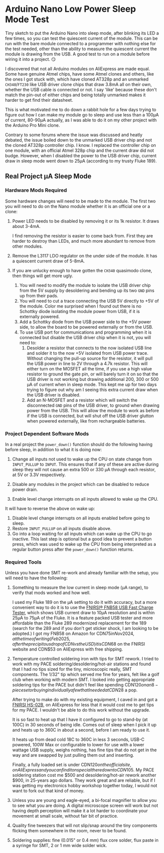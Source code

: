 # Arduino Nano Low Power Sleep Mode Test

Tiny sketch to put the Arduino Nano into sleep mode, after blinking its
LED a few times, so you can test the quiescent current of the module.
This can be run with the bare module connected to a programmer with
nothing else for the test needed, other than the ability to measure the
quiescent current the module is drawing from the USB. A good test to run
on a module before wiring it into a project. :smirk:

I discovered that not all Arduino modules on AliExpress are made equal.
Some have genuine Atmel chips, have some Atmel clones and others, like
the ones I got stuck with, which have cloned AT328p and an unmarked
`CH340`/`FT230` like USB driver clone chips that draw 3.8mA all on their
own, whether the USB cable is connected or not. I say 'like' because
these don't match the pin-out of either chips and being totally unmarked
makes it harder to get find their datasheet.

This is what motivated me to do down a rabbit hole for a few days trying
to figure out how I can make my module go to sleep and use less than a
100µA of current, 80-90µA actually, as I was able to do it on my other
project with the Arduino Pro Mini clone.

Contrary to some forums where the issue was discussed and heatly
debated, the issue boiled down to the unmarked USB driver chip and not
the cloned AT328p controller chip. I know. I replaced the controller
chip on one module, with an official Atmel 328p chip and the current
draw did not budge. However, when I disabled the power to the USB driver
chip, current draw in sleep mode went down to 25µA (according to my
trusty Fluke 189).

## Real Project µA Sleep Mode

### Hardware Mods Required

Some hardware changes will need to be made to the module. The first two
you will need to do on the Nano module whether it is an official one or
a clone:

1. Power LED needs to be disabled by removing it or its 1k resistor. It
   draws about 3-4mA.

   I find removing the resistor is easier to come back from. First they
   are harder to destroy than LEDs, and much more abundant to remove
   from other modules.
2. Remove the L3117 LDO regulator on the under side of the module. It
   has a quiescent current draw of 5-8mA.
3. If you are unlucky enough to have gotten the `CH340` quasimodo clone,
   then things will get more ugly.
   1. You will need to modify the module to isolate the USB driver chip
      from the 5V supply by desoldering and bending up its two `GND`
      pins up from their pads.
   2. You will need to cut a trace connecting the USB 5V directly to +5V
      of the module. Color me surprised when I found out there is no
      Schottky diode isolating the module power from USB, if it is
      externally powered.
   3. Add a Schottky diode from the USB power side to the +5V power
      side, to allow the board to be powered externally or from the USB.
   4. To use USB port for communications and programming when it is
      connected but disable the USB driver chip when it is not, you will
      need to:
      1. Desolder a resistor that connects to the now isolated USB line
         and solder it to the now +5V isolated from USB power trace.
         Without changing the pull-up source for the resistor, it will
         pull the USB power in line to 2V through a 4.7k resistor. This
         will either turn on the MOSFET all the time, if you use a high
         value resistor to ground the gate pin, or will barely turn it
         on so that the USB driver is not working but drawing additional
         200, 300 or 500 µA of current when in sleep mode. This kept me
         up for two days trying to figure out why am I seeing this extra
         current draw when the USB driver is disabled.
      2. Add an N-MOSFET and a resistor which will switch the
         disconnected `GND` pins of the USB driver, to ground when
         drawing power from the USB. This will allow the module to work
         as before if the USB is connected, but will shut off the USB
         driver glutton when powered externally, like from rechargeable
         batteries.

### Project Dependent Software Mods

In a real project the `power_down()` function should do the following
having before sleep, in addition to what it is doing now:

1. Change all inputs not used to wake up the CPU on state change from
   `INPUT_PULLUP` to `INPUT`. This ensures that if any of these are
   active during sleep they will not cause an extra 500 or 330 µA
   through each resistor, at 5V or 3.3V respectively.

2. Disable any modules in the project which can be disabled to reduce
   power drain.

3. Enable level change interrupts on all inputs allowed to wake up the
   CPU.

It will have to reverse the above on wake up:

1. Disable level change interrupts on all inputs enabled before going to
   sleep.
2. Restore `INPUT_PULLUP` on all inputs disable above.
3. Go into a loop waiting for all inputs which can wake up the CPU to go
   inactive. This last step is optional but a good idea to prevent a
   button press, which was used to wake up the CPU from being
   interpreted as a regular button press after the `power_down()`
   function returns.

### Required Tools

Unless you have done SMT re-work and already familiar with the setup,
you will need to have the following:

1. Something to measure the low current in sleep mode (µA range), to
   verify that mods worked and how well.

   I used my Fluke 189 on the µA setting to do it with accuracy, but a
   more convenient way to do it is to use the
   [FNIRSI® FNB58 USB Fast Charge Tester](https://www.fnirsi.com/products/fnb58),
   which shows USB current draw to 10µA resolution and is within 25µA to
   75µA of the Fluke. It is a feature packed USB tester and more
   affordable than the Fluke 289 modernized replacement for the 189
   (search for the 289 and if you don't get sticker shock, I am looking
   to be adopted.) I got my FNB58 on Amazon for CDN$75 in Nov 2024, at
   the time of writing (Feb2025, after the precipitous drop of CDN vs
   the USD) it is CDN$68 on the FNIRSI website and CDN$53 on AliExpress
   with free shipping.

2. Temperature controlled soldering iron with tips for SMT rework. I
   tried to work with my PACE soldering/desoldering/hot-air stations and
   found that I had no tips sized for the tiny, microscopic really, SMT
   components. The 1/32" tip which served me fine for years, felt like a
   golf club when working with modern SMT. I looked into getting
   appropriate soldering tips for the PACE but didn't feel like spending
   CDN$120 on an 8-piece set or buying individually a few that I needed
   at CDN$28 a pop.

   After trying to make do with my existing equipment, I caved in and
   got a
   [FNIRSI HS-02B](https://www.fnirsi.com/products/hs-02?variant=46042249232602),
   on AliExpress for less that it would cost me to get tips for my PACE.
   I wouldn't be able to do this work without the upgrade.

   It is so fast to heat up that I have it configured to go to stand-by
   (at 100C) in 30 seconds of being idle. Comes out of sleep when I pick
   it up and heats up to 360C in about a second, before I am ready to
   use it.

   It heats up from dead cold 18C to 360C in less 3 seconds, USB-C
   powered, 100W Max or configurable to lower for use with a lower
   wattage USB supply, weighs nothing, has fine tips that do not get in
   the way and are swapped by just pulling them out and inserting.

   Finally, a fully loaded set is under CDN$120 on the official site, on
   AliExpress and you can find it on special there down to CDN$105. My
   PACE soldering station cost me $500 and desoldering/hot-air rework
   another $900, in 25-years ago dollars. They work great and are
   reliable, but if I was getting my electronics hobby workshop together
   today, I would not want to fork out that kind of money.

3. Unless you are young and eagle-eyed, a bi-focal magnifier to allow
   you to see what you are doing. A digital microscope screen will work
   but not having depth perception will make it a lot harder to
   coordinate your movement at small scale, without fair bit of
   practice.

4. Quality fine tweezers that will not slip/snap around the tiny
   components flicking them somewhere in the room, never to be found.

5. Soldering supplies: fine (0.015" or 0.4 mm) flux core solder, flux
   paste in a syringe for SMT, 2 or 1 mm wide solder wick.

